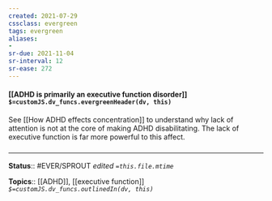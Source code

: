 ```yaml
---
created: 2021-07-29
cssclass: evergreen
tags: evergreen
aliases:
-
sr-due: 2021-11-04
sr-interval: 12
sr-ease: 272
---
```


#### [[ADHD is primarily an executive function disorder]] `$=customJS.dv_funcs.evergreenHeader(dv, this)`

See [[How ADHD effects concentration]] to understand why lack of attention is not at the core of making ADHD disabilitating. The lack of executive function is far more powerful to this affect.

### <hr class="footnote"/>

**Status**:: #EVER/SPROUT 
*edited `=this.file.mtime`*

**Topics**:: [[ADHD]], [[executive function]]
*`$=customJS.dv_funcs.outlinedIn(dv, this)`*

